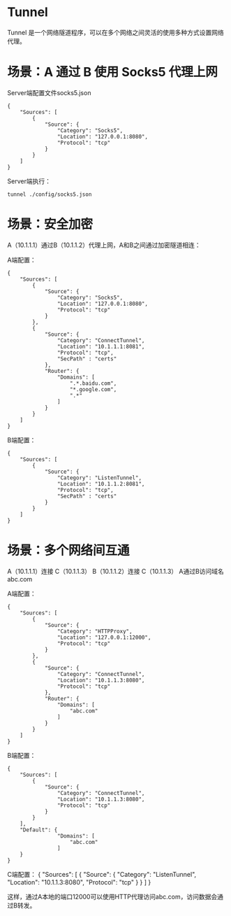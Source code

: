 # Tunnel

Tunnel 是一个网络隧道程序，可以在多个网络之间灵活的使用多种方式设置网络代理。

# 场景：A 通过 B 使用 Socks5 代理上网


Server端配置文件socks5.json

```
{
    "Sources": [
        {
            "Source": {
                "Category": "Socks5",
                "Location": "127.0.0.1:8080",
                "Protocol": "tcp"
            }
        }
    ]
}
```

Server端执行：

```
tunnel ./config/socks5.json
```

# 场景：安全加密

A（10.1.1.1）通过B（10.1.1.2）代理上网，A和B之间通过加密隧道相连：

A端配置：
```
{
    "Sources": [
        {
            "Source": {
                "Category": "Socks5",
                "Location": "127.0.0.1:8080",
                "Protocol": "tcp"
            }
        },
        {
            "Source": {
                "Category": "ConnectTunnel",
                "Location": "10.1.1.1:8081",
                "Protocol": "tcp",
                "SecPath" : "certs"
            },
            "Router": {
                "Domains": [
                    ".*.baidu.com",
                    "*.google.com",
                    ".*"
                ]
            }
        }
    ]
}
```

B端配置：
```
{
    "Sources": [
        {
            "Source": {
                "Category": "ListenTunnel",
                "Location": "10.1.1.2:8081",
                "Protocol": "tcp",
                "SecPath" : "certs"
            }
        }
    ]
}
```
 
# 场景：多个网络间互通

A（10.1.1.1）连接 C（10.1.1.3）
B（10.1.1.2）连接 C（10.1.1.3）
A通过B访问域名 abc.com

A端配置：
```
{
    "Sources": [
        {
            "Source": {
                "Category": "HTTPProxy",
                "Location": "127.0.0.1:12000",
                "Protocol": "tcp"
            }
        },
        {
            "Source": {
                "Category": "ConnectTunnel",
                "Location": "10.1.1.3:8080",
                "Protocol": "tcp"
            },
            "Router": {
                "Domains": [
                    "abc.com"
                ]
            }
        }
    ]
}
```

B端配置：
```
{
    "Sources": [
        {
            "Source": {
                "Category": "ConnectTunnel",
                "Location": "10.1.1.3:8080",
                "Protocol": "tcp"
            }
        }
    ],
    "Default": {
                "Domains": [
					"abc.com"
                ]
    }
}
```

C端配置：
{
    "Sources": [
        {
            "Source": {
                "Category": "ListenTunnel",
                "Location": "10.1.1.3:8080",
                "Protocol": "tcp"
            }
        }
    ]
}

这样，通过A本地的端口12000可以使用HTTP代理访问abc.com，访问数据会通过B转发。
